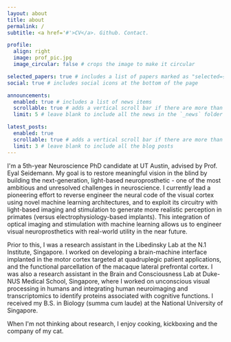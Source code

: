 ```yaml
---
layout: about
title: about
permalink: /
subtitle: <a href='#'>CV</a>. Github. Contact.

profile:
  align: right
  image: prof_pic.jpg
  image_circular: false # crops the image to make it circular

selected_papers: true # includes a list of papers marked as "selected={true}"
social: true # includes social icons at the bottom of the page

announcements:
  enabled: true # includes a list of news items
  scrollable: true # adds a vertical scroll bar if there are more than 3 news items
  limit: 5 # leave blank to include all the news in the `_news` folder

latest_posts:
  enabled: true
  scrollable: true # adds a vertical scroll bar if there are more than 3 new posts items
  limit: 3 # leave blank to include all the blog posts
---
```


I'm a 5th-year Neuroscience PhD candidate at UT Austin, advised by Prof. Eyal Seidemann. My goal is to restore meaningful vision in the blind by building the next-generation, light-based neuroprosthetic - one of the most ambitious and unresolved challenges in neuroscience. I currently lead a pioneering effort to reverse engineer the neural code of the visual cortex using novel machine learning architectures, and to exploit its circuitry with light-based imaging and stimulation to generate more realistic perception in primates (versus electrophysiology-based implants). This integration of optical imaging and stimulation with machine learning allows us to engineer visual neuroprosthetics with real-world utility in the near future.

Prior to this, I was a research assistant in the Libedinsky Lab at the N.1 Institute, Singapore. I worked on developing a brain-machine interface implanted in the motor cortex targeted at quadruplegic patient applications, and the functional parcellation of the macaque lateral prefrontal cortex. I was also a research assistant in the Brain and Consciousness Lab at Duke-NUS Medical School, Singapore, where I worked on unconscious visual processing in humans and integrating human neuroimaging and transcriptomics to identify proteins associated with cognitive functions. I received my B.S. in Biology (summa cum laude) at the National University of Singapore.

When I'm not thinking about research, I enjoy cooking, kickboxing and the company of my cat.
